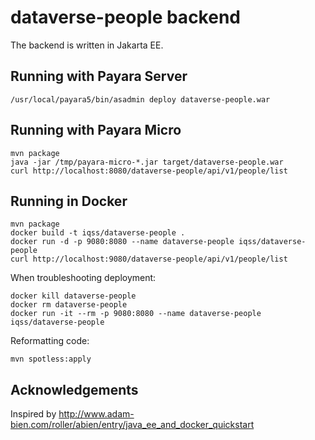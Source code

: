 # dataverse-people backend

The backend is written in Jakarta EE.

## Running with Payara Server

```
/usr/local/payara5/bin/asadmin deploy dataverse-people.war
```

## Running with Payara Micro

```
mvn package
java -jar /tmp/payara-micro-*.jar target/dataverse-people.war
curl http://localhost:8080/dataverse-people/api/v1/people/list
```

## Running in Docker

```
mvn package
docker build -t iqss/dataverse-people .
docker run -d -p 9080:8080 --name dataverse-people iqss/dataverse-people
curl http://localhost:9080/dataverse-people/api/v1/people/list
```

When troubleshooting deployment:

```
docker kill dataverse-people
docker rm dataverse-people
docker run -it --rm -p 9080:8080 --name dataverse-people iqss/dataverse-people
```

Reformatting code:

```
mvn spotless:apply
```

## Acknowledgements

Inspired by <http://www.adam-bien.com/roller/abien/entry/java_ee_and_docker_quickstart>
